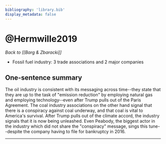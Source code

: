 ```yaml
---
bibliography: 'library.bib'
display_metadata: false
---
```


# @Hermwille2019

_Back to [[Barg & Zbaracki]]_

* Fossil fuel industry: 3 trade associations and 2 major companies

## One-sentence summary

The oil industry is consistent with its messaging across time--they state that they are up to the task of "emission reduction" by employing natural gas and employing technology--even after Trump pulls out of the Paris Agreement. The coal industry associations on the other hand signal that there is a conspiracy against coal underway, and that coal is vital to America's survival. After Trump pulls out of the climate accord, the industry signals that it is now being unleashed. Even Peabody, the biggest actor in the industry which did not share the "conspiracy" message, sings this tune--despite the company having to file for bankruptcy in 2016.

---